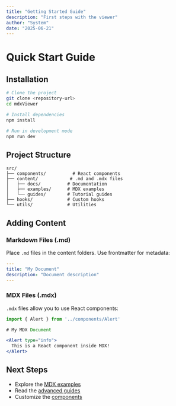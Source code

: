 ```yaml
---
title: "Getting Started Guide"
description: "First steps with the viewer"
author: "System"
date: "2025-06-21"
---
```


# Quick Start Guide

## Installation

```bash
# Clone the project
git clone <repository-url>
cd mdxViewer

# Install dependencies
npm install

# Run in development mode
npm run dev
```

## Project Structure

```
src/
├── components/          # React components
├── content/            # .md and .mdx files
│   ├── docs/          # Documentation
│   ├── examples/      # MDX examples
│   └── guides/        # Tutorial guides
├── hooks/             # Custom hooks
└── utils/             # Utilities
```

## Adding Content

### Markdown Files (.md)

Place `.md` files in the content folders. Use frontmatter for metadata:

```yaml
---
title: "My Document"
description: "Document description"
---
```

### MDX Files (.mdx)

`.mdx` files allow you to use React components:

```jsx
import { Alert } from '../components/Alert'

# My MDX Document

<Alert type="info">
  This is a React component inside MDX!
</Alert>
```

## Next Steps

-   Explore the [MDX examples](/examples/interactive-demo)
-   Read the [advanced guides](/guides/setup)
-   Customize the [components](/guides/customization)
